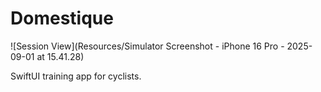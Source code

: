 # Domestique

![Session View](Resources/Simulator Screenshot - iPhone 16 Pro - 2025-09-01 at 15.41.28)

SwiftUI training app for cyclists.
